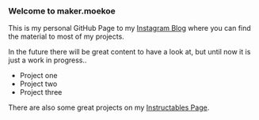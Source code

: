 ### Welcome to maker.moekoe

This is my personal GitHub Page to my [Instagram Blog](https://www.instagram.com/maker.moekoe/) where you can find the material to most of my projects.


In the future there will be great content to have a look at, but until now it is just a work in progress..

- Project one
- Project two
- Project three

There are also some great projects on my [Instructables Page](https://www.instructables.com/member/moekoe/).
